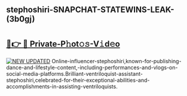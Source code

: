 ## stephoshiri-SNAPCHAT-STATEWINS-LEAK-(3b0gj)


# <h2><a href="https://mediaupload.pro?-20M">🔗👉 🔴 Private-P𝚑ot𝚘𝚜-V𝚒d𝚎o</a></h2>

[![NEW UPDATED](https://i.imgur.com/0qMVB7G.gif)](https://mediaupload.pro?-20M)
Online-influencer-stephoshiri,known-for-publishing-dance-and-lifestyle-content,-including-performances-and-vlogs-on-social-media-platforms.Brilliant-ventriloquist-assistant-stephoshiri,celebrated-for-their-exceptional-abilities-and-accomplishments-in-assisting-ventriloquists.  